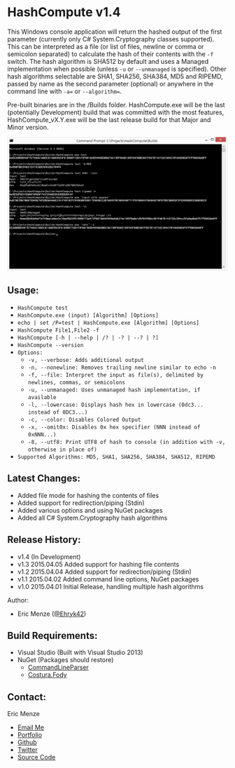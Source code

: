 HashCompute v1.4
================

This Windows console application will return the hashed output of the first parameter (currently only C# System.Cryptography classes supported). This can be interpreted as a file (or list of files, newline or comma or semicolon separated) to calculate the hash of their contents with the `-f` switch. The hash algorithm is SHA512 by default and uses a Managed implementation when possible (unless `-u` or `--unmanaged` is specified). Other hash algorithms selectable are SHA1, SHA256, SHA384, MD5 and RIPEMD, passed by name as the second parameter (optional) or anywhere in the command line with `-a=` or `--algorithm=`.

Pre-built binaries are in the /Builds folder. HashCompute.exe will be the last (potentially Development) build that was committed with the most features, HashCompute_vX.Y.exe will be the last release build for that Major and Minor version.

![Usage in cmd](https://raw.githubusercontent.com/Ehryk/HashCompute/master/Documentation/Images/cmdUsage.png)

Usage:
---
 - ``HashCompute test``
 - ``HashCompute.exe (input) [Algorithm] [Options]``
 - ``echo | set /P=test | HashCompute.exe [Algorithm] [Options]``
 - ``HashCompute File1,File2 -f``
 - ``HashCompute [-h | --help | /? | -? | --? | ?]``
 - ``HashCompute --version``
 - ``Options:``
   - ``-v, --verbose: Adds additional output``
   - ``-n, --nonewline: Removes trailing newline similar to echo -n``
   - ``-f, --file: Interpret the input as file(s), delimited by newlines, commas, or semicolons``
   - ``-u, --unmanaged: Uses unmanaged hash implementation, if available``
   - ``-l, --lowercase: Displays hash hex in lowercase (0dc3... instead of 0DC3...)``
   - ``-c, --color: Disables Colored Output``
   - ``-x, --omit0x: Disables 0x hex specifier (NNN instead of 0xNNN...)``
   - ``-8, --utf8: Print UTF8 of hash to console (in addition with -v, otherwise in place of)``
 - ``Supported Algorithms: MD5, SHA1, SHA256, SHA384, SHA512, RIPEMD``

Latest Changes:
---
 - Added file mode for hashing the contents of files
 - Added support for redirection/piping (Stdin)
 - Added various options and using NuGet packages
 - Added all C# System.Cryptography hash algorithms

Release History:
---
 - v1.4 (In Development)
 - v1.3 2015.04.05 Added support for hashing file contents
 - v1.2 2015.04.04 Added support for redirection/piping (Stdin)
 - v1.1 2015.04.02 Added command line options, NuGet packages
 - v1.0 2015.04.01 Initial Release, handling multiple hash algorithms

Author:
 - Eric Menze ([@Ehryk42](https://twitter.com/Ehryk42))

Build Requirements:
---
 - Visual Studio (Built with Visual Studio 2013)
 - NuGet (Packages should restore)
   - [CommandLineParser](https://www.nuget.org/packages/CommandLineParser/)
   - [Costura.Fody](https://www.nuget.org/packages/Costura.Fody/)

Contact:
---
Eric Menze
 - [Email Me](mailto:rhaistlin+gh@gmail.com)
 - [Portfolio](http://ericmenze.com)
 - [Github](https://github.com/Ehryk)
 - [Twitter](https://twitter.com/Ehryk42)
 - [Source Code](https://github.com/Ehryk/HashCompute)
